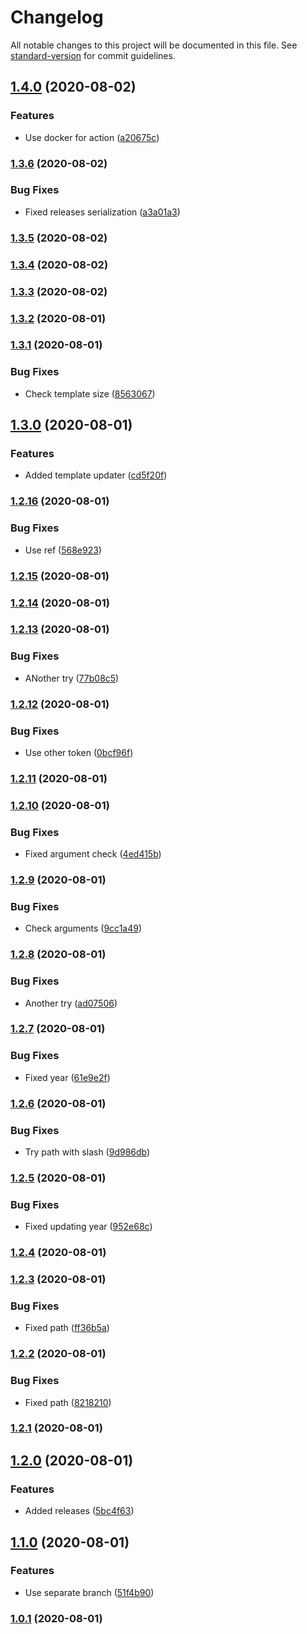 # Changelog

All notable changes to this project will be documented in this file. See [standard-version](https://github.com/conventional-changelog/standard-version) for commit guidelines.

## [1.4.0](https://github.com/floric/repo-monitor-action/compare/v1.3.6...v1.4.0) (2020-08-02)


### Features

* Use docker for action ([a20675c](https://github.com/floric/repo-monitor-action/commit/a20675c2c205a1595abf5a300175b31970d19670))

### [1.3.6](https://github.com/floric/repo-monitor-action/compare/v1.3.5...v1.3.6) (2020-08-02)


### Bug Fixes

* Fixed releases serialization ([a3a01a3](https://github.com/floric/repo-monitor-action/commit/a3a01a3ab7a15b2507475fe1c9b4c00970ea9c79))

### [1.3.5](https://github.com/floric/repo-monitor-action/compare/v1.3.4...v1.3.5) (2020-08-02)

### [1.3.4](https://github.com/floric/repo-monitor-action/compare/v1.3.3...v1.3.4) (2020-08-02)

### [1.3.3](https://github.com/floric/repo-monitor-action/compare/v1.3.2...v1.3.3) (2020-08-02)

### [1.3.2](https://github.com/floric/repo-monitor-action/compare/v1.3.1...v1.3.2) (2020-08-01)

### [1.3.1](https://github.com/floric/repo-monitor-action/compare/v1.3.0...v1.3.1) (2020-08-01)


### Bug Fixes

* Check template size ([8563067](https://github.com/floric/repo-monitor-action/commit/8563067fe2ceb6dc9884b0d919db5b9619235f82))

## [1.3.0](https://github.com/floric/repo-monitor-action/compare/v1.2.16...v1.3.0) (2020-08-01)


### Features

* Added template updater ([cd5f20f](https://github.com/floric/repo-monitor-action/commit/cd5f20f7902463687223d01911aa91fe1fdf7935))

### [1.2.16](https://github.com/floric/repo-monitor-action/compare/v1.2.15...v1.2.16) (2020-08-01)


### Bug Fixes

* Use ref ([568e923](https://github.com/floric/repo-monitor-action/commit/568e9238b4d20ef4341871431439b01ef286a01d))

### [1.2.15](https://github.com/floric/repo-monitor-action/compare/v1.2.14...v1.2.15) (2020-08-01)

### [1.2.14](https://github.com/floric/repo-monitor-action/compare/v1.2.13...v1.2.14) (2020-08-01)

### [1.2.13](https://github.com/floric/repo-monitor-action/compare/v1.2.12...v1.2.13) (2020-08-01)


### Bug Fixes

* ANother try ([77b08c5](https://github.com/floric/repo-monitor-action/commit/77b08c548fef1f5644767b688fa54b9bc158846a))

### [1.2.12](https://github.com/floric/repo-monitor-action/compare/v1.2.11...v1.2.12) (2020-08-01)


### Bug Fixes

* Use other token ([0bcf96f](https://github.com/floric/repo-monitor-action/commit/0bcf96f25c8c5d00b43331cd1b67830e128705ed))

### [1.2.11](https://github.com/floric/repo-monitor-action/compare/v1.2.10...v1.2.11) (2020-08-01)

### [1.2.10](https://github.com/floric/repo-monitor-action/compare/v1.2.9...v1.2.10) (2020-08-01)


### Bug Fixes

* Fixed argument check ([4ed415b](https://github.com/floric/repo-monitor-action/commit/4ed415bc245c211e378e0db2514a1f844999af40))

### [1.2.9](https://github.com/floric/repo-monitor-action/compare/v1.2.8...v1.2.9) (2020-08-01)


### Bug Fixes

* Check arguments ([9cc1a49](https://github.com/floric/repo-monitor-action/commit/9cc1a498d93f16e38b059404acefbb768fa0df47))

### [1.2.8](https://github.com/floric/repo-monitor-action/compare/v1.2.7...v1.2.8) (2020-08-01)


### Bug Fixes

* Another try ([ad07506](https://github.com/floric/repo-monitor-action/commit/ad07506082228f46adddb8655de9e229d524702c))

### [1.2.7](https://github.com/floric/repo-monitor-action/compare/v1.2.6...v1.2.7) (2020-08-01)


### Bug Fixes

* Fixed year ([61e9e2f](https://github.com/floric/repo-monitor-action/commit/61e9e2f79f7c29d6dd08c6026dcfbe583e9ab18a))

### [1.2.6](https://github.com/floric/repo-monitor-action/compare/v1.2.5...v1.2.6) (2020-08-01)


### Bug Fixes

* Try path with slash ([9d986db](https://github.com/floric/repo-monitor-action/commit/9d986db26af7812004dc68f153c223735a344945))

### [1.2.5](https://github.com/floric/repo-monitor-action/compare/v1.2.4...v1.2.5) (2020-08-01)


### Bug Fixes

* Fixed updating year ([952e68c](https://github.com/floric/repo-monitor-action/commit/952e68c89a2e33b85cf9656f071821bd6c803f32))

### [1.2.4](https://github.com/floric/repo-monitor-action/compare/v1.2.3...v1.2.4) (2020-08-01)

### [1.2.3](https://github.com/floric/repo-monitor-action/compare/v1.2.2...v1.2.3) (2020-08-01)


### Bug Fixes

* Fixed path ([ff36b5a](https://github.com/floric/repo-monitor-action/commit/ff36b5a2446bfae191c811445bee4de8147da73d))

### [1.2.2](https://github.com/floric/repo-monitor-action/compare/v1.2.1...v1.2.2) (2020-08-01)


### Bug Fixes

* Fixed path ([8218210](https://github.com/floric/repo-monitor-action/commit/82182101fff712bd70a4c2842aaa998697d786a3))

### [1.2.1](https://github.com/floric/repo-monitor-action/compare/v1.2.0...v1.2.1) (2020-08-01)

## [1.2.0](https://github.com/floric/repo-monitor-action/compare/v1.1.0...v1.2.0) (2020-08-01)


### Features

* Added releases ([5bc4f63](https://github.com/floric/repo-monitor-action/commit/5bc4f6321230a4002802904c67ff71afbaebe029))

## [1.1.0](https://github.com/floric/repo-monitor-action/compare/v1.0.1...v1.1.0) (2020-08-01)


### Features

* Use separate branch ([51f4b90](https://github.com/floric/repo-monitor-action/commit/51f4b9018e3b322a0963ee5f8fff15efa70e3219))

### [1.0.1](https://github.com/floric/repo-monitor-action/compare/v0.0.13...v1.0.1) (2020-08-01)
